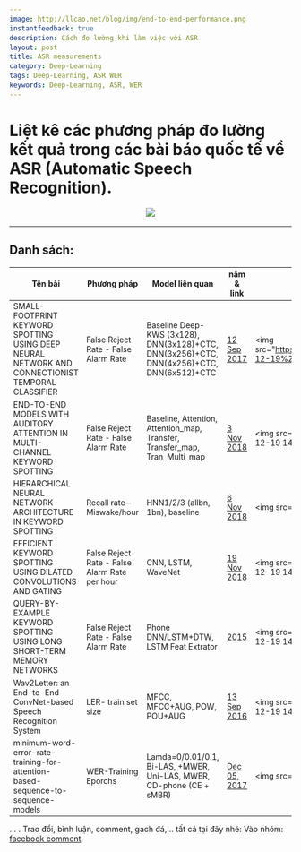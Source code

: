 ```yaml
---
image: http://llcao.net/blog/img/end-to-end-performance.png
instantfeedback: true
description: Cách đo lường khi làm việc với ASR
layout: post
title: ASR measurements
category: Deep-Learning
tags: Deep-Learning, ASR WER
keywords: Deep-Learning, ASR, WER
---
```


# Liệt kê các phương pháp đo lường kết quả trong các bài báo quốc tế về ASR (Automatic Speech Recognition).

<div style="text-align:center"><img src ="http://llcao.net/blog/img/end-to-end-performance.png" height="300"/></div>

---

## Danh sách:

|Tên bài | Phương pháp|Model liên quan| năm & link| Ảnh|
|--------|------------|-----------    |-----------|-----------|
|SMALL-FOOTPRINT KEYWORD SPOTTING USING DEEP NEURAL NETWORK AND CONNECTIONIST TEMPORAL CLASSIFIER|False Reject Rate - False Alarm Rate|Baseline Deep-KWS (3x128), DNN(3x128)+CTC, DNN(3x256)+CTC, DNN(4x256)+CTC, DNN(6x512)+CTC|[12 Sep 2017](https://arxiv.org/pdf/1709.03665.pdf)|<img src="https://raw.githubusercontent.com/holianh/holianh.github.io/master/img/img_posts/Screenshot%20from%202018-12-19%2014-00-56.png" height= width="100"/>|
|END-TO-END MODELS WITH AUDITORY ATTENTION IN MULTI-CHANNEL KEYWORD SPOTTING|False Reject Rate - False Alarm Rate|Baseline, Attention, Attention_map, Transfer, Transfer_map, Tran_Multi_map|[3 Nov 2018](https://arxiv.org/pdf/1811.00350v2.pdf)|<img src="https://raw.githubusercontent.com/holianh/holianh.github.io/master/img/img_posts/Screenshot from 2018-12-19 14-03-45.png" height= width="100"/>|
|HIERARCHICAL NEURAL NETWORK ARCHITECTURE IN KEYWORD SPOTTING|Recall rate – Miswake/hour|HNN1/2/3 (allbn, 1bn), baseline|[6 Nov 2018](https://arxiv.org/pdf/1811.02320.pdf)|<img src="../img/img_posts/Screenshot from 2018-12-19 14-10-47.png" height= width="100"/>|
|EFFICIENT KEYWORD SPOTTING USING DILATED CONVOLUTIONS AND GATING|False Reject Rate - False Alarm Rate per hour|CNN, LSTM, WaveNet|[19 Nov 2018](https://arxiv.org/pdf/1811.07684.pdf)|<img src="https://raw.githubusercontent.com/holianh/holianh.github.io/master/img/img_posts/Screenshot from 2018-12-19 14-13-21.png" height= width="100"/>|
|QUERY-BY-EXAMPLE KEYWORD SPOTTING USING LONG SHORT-TERM MEMORY NETWORKS|False Reject Rate - False Alarm Rate|Phone DNN/LSTM+DTW, LSTM Feat Extrator|[2015](http://clsp.jhu.edu/~guoguo/papers/icassp2015_myhotword.pdf)|<img src="https://raw.githubusercontent.com/holianh/holianh.github.io/master/img/img_posts/Screenshot from 2018-12-19 14-16-42.png" height= width="100"/>|
|Wav2Letter: an End-to-End ConvNet-based Speech Recognition System|LER- train set size|MFCC, MFCC+AUG, POW, POU+AUG|[13 Sep 2016](https://arxiv.org/pdf/1609.03193v2.pdf)|<img src="https://raw.githubusercontent.com/holianh/holianh.github.io/master/img/img_posts/Screenshot from 2018-12-19 14-20-45.png" height= width="100"/>|
|minimum-word-error-rate-training-for-attention-based-sequence-to-sequence-models|WER-Training Eporchs|Lamda=0/0.01/0.1, Bi-LAS, +MWER, Uni-LAS, MWER, CD-phone (CE + sMBR)|[Dec 05, 2017](https://www.groundai.com/project/minimum-word-error-rate-training-for-attention-based-sequence-to-sequence-models/)|<img src="../img/img_posts/wer_lambda_nbest.png.750x0_q75_crop.jpg" height= width="100"/>|



















.
.
.
Trao đổi, bình luận, comment, gạch đá,... tất cả tại đây nhé:
Vào nhóm: [facebook comment]()
